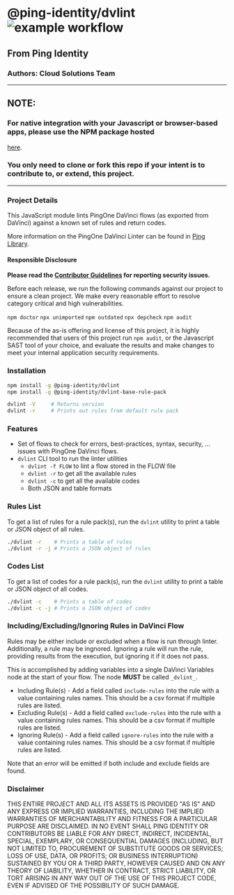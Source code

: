 @ping-identity/dvlint  ![example workflow](https://github.com/pingidentity/dvlint/actions/workflows/tests.yml/badge.svg)
=========
## From Ping Identity
### Authors: Cloud Solutions Team

---
## NOTE:
### For native integration with your Javascript or browser-based apps, please use the NPM package hosted
[here](https://npm.pinglibrary.com/-/web/detail/@ping-identity/dvlint).
### You only need to clone or fork this repo if your intent is to contribute to, or extend, this project.
---

### Project Details
This JavaScript module lints PingOne DaVinci flows (as exported from DaVinci) against a known set of
rules and return codes.

More information on the PingOne DaVinci Linter can be found in [Ping Library](https://library.pingidentity.com/page/collection-linter).

#### Responsible Disclosure

**Please read the [Contributor Guidelines](https://github.com/pingidentity/dvlint/blob/main/CONTRIBUTING.md) for reporting security issues.**

Before each release, we run the following commands against our project to ensure a clean project.
We make every reasonable effort to resolve category critical and high vulnerabilities.

`npm doctor`
`npx unimported`
`npm outdated`
`npx depcheck`
`npm audit`

Because of the as-is offering and license of this project, it is highly recommended that
users of this project run `npm audit`, or the Javascript SAST tool of your choice,
and evaluate the results and  make changes to meet your internal application security requirements.

### Installation

```bash
npm install -g @ping-identity/dvlint
npm install -g @ping-identity/dvlint-base-rule-pack

dvlint -V     # Returns version
dvlint -r     # Prints out rules from default rule pack
```

### Features

- Set of flows to check for errors, best-practices, syntax, security, ... issues with PingOne DaVinci flows.
- `dvlint` CLI tool to run the linter utilities
  - `dvlint -f FLOW` to lint a flow stored in the FLOW file
  - `dvlint -r` to get all the available rules
  - `dvlint -c` to get all the available codes
  - Both JSON and table formats

### Rules List
To get a list of rules for a rule pack(s), run the `dvlint` utility to print a table or JSON object of all rules.
```bash
./dvlint -r    # Prints a table of rules
./dvlint -r -j # Prints a JSON object of rules
```

### Codes List
To get a list of codes for a rule pack(s), run the `dvlint` utility to print a table or JSON object of all codes.
```bash
./dvlint -c    # Prints a table of codes
./dvlint -c -j # Prints a JSON object of codes
```

### Including/Excluding/Ignoring Rules in DaVinci Flow
Rules may be either include or excluded when a flow is run through linter.  Additionally, a rule may be ingnored.  Ignoring a rule will run the rule, providing results from the execution, but ignoring it if it does not pass.

This is accomplished by adding variables into a single DaVinci Variables node at the start of your flow.  The node **MUST** be called `_dvlint_`.

* Including Rule(s) - Add a field called `include-rules` into the rule with a value containing rules names.  This should be a csv format if multiple rules are listed.
* Excluding Rule(s) - Add a field called `exclude-rules` into the rule with a value containing rules names.  This should be a csv format if multiple rules are listed.
* Ignoring Rule(s) - Add a field called `ignore-rules` into the rule with a value containing rules names.  This should be a csv format if multiple rules are listed.

Note that an error will be emitted if both include and exclude fields are found.

### Disclaimer

THIS ENTIRE PROJECT AND ALL ITS ASSETS IS PROVIDED "AS IS" AND ANY EXPRESS OR IMPLIED WARRANTIES, INCLUDING THE IMPLIED WARRANTIES OF MERCHANTABILITY AND FITNESS FOR A PARTICULAR PURPOSE ARE DISCLAIMED. IN NO EVENT SHALL PING IDENTITY OR CONTRIBUTORS BE LIABLE FOR ANY DIRECT, INDIRECT, INCIDENTAL, SPECIAL, EXEMPLARY, OR CONSEQUENTIAL DAMAGES (INCLUDING, BUT NOT LIMITED TO, PROCUREMENT OF SUBSTITUTE GOODS OR SERVICES; LOSS OF USE, DATA, OR PROFITS; OR BUSINESS INTERRUPTION) SUSTAINED BY YOU OR A THIRD PARTY, HOWEVER CAUSED AND ON ANY THEORY OF LIABILITY, WHETHER IN CONTRACT, STRICT LIABILITY, OR TORT ARISING IN ANY WAY OUT OF THE USE OF THIS PROJECT CODE, EVEN IF ADVISED OF THE POSSIBILITY OF SUCH DAMAGE.